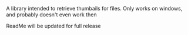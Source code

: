 ﻿A library intended to retrieve thumbails for files. Only works on windows, and probably doesn't even work then

ReadMe will be updated for full release